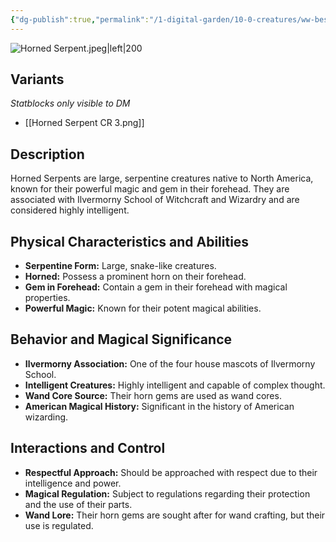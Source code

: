 ```yaml
---
{"dg-publish":true,"permalink":"/1-digital-garden/10-0-creatures/ww-bestiary/horned-serpent/","tags":["#creature","beast"]}
---
```


![Horned Serpent.jpeg|left|200](/img/user/1%20DIGITAL%20GARDEN/10.0%20CREATURES/(Attachments)/WW%20Bestiary/Horned%20Serpent.jpeg)

## Variants
*Statblocks only visible to DM*
- [[Horned Serpent CR 3.png]]

## Description

Horned Serpents are large, serpentine creatures native to North America, known for their powerful magic and gem in their forehead. They are associated with Ilvermorny School of Witchcraft and Wizardry and are considered highly intelligent.

## Physical Characteristics and Abilities

* **Serpentine Form:** Large, snake-like creatures.
* **Horned:** Possess a prominent horn on their forehead.
* **Gem in Forehead:** Contain a gem in their forehead with magical properties.
* **Powerful Magic:** Known for their potent magical abilities.

## Behavior and Magical Significance

* **Ilvermorny Association:** One of the four house mascots of Ilvermorny School.
* **Intelligent Creatures:** Highly intelligent and capable of complex thought.
* **Wand Core Source:** Their horn gems are used as wand cores.
* **American Magical History:** Significant in the history of American wizarding.

## Interactions and Control

* **Respectful Approach:** Should be approached with respect due to their intelligence and power.
* **Magical Regulation:** Subject to regulations regarding their protection and the use of their parts.
* **Wand Lore:** Their horn gems are sought after for wand crafting, but their use is regulated.